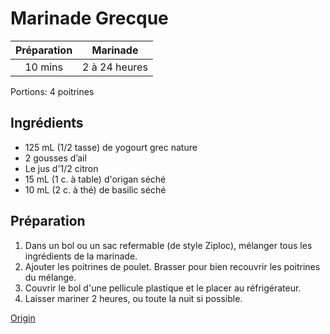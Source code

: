 # Marinade Grecque

Préparation | Marinade
:---: | :---:
10 mins | 2 à 24 heures

Portions: 4 poitrines

## Ingrédients

- 125 mL (1/2 tasse) de yogourt grec nature
- 2 gousses d’ail
- Le jus d'1/2 citron
- 15 mL (1 c. à table) d'origan séché
- 10 mL (2 c. à thé) de basilic séché

## Préparation

1. Dans un bol ou un sac refermable (de style Ziploc), mélanger tous les ingrédients de la marinade.
2. Ajouter les poitrines de poulet. Brasser pour bien recouvrir les poitrines du mélange.
3. Couvrir le bol d'une pellicule plastique et le placer au réfrigérateur. 
4. Laisser mariner 2 heures, ou toute la nuit si possible.


[Origin](http://www.marieevecaplette.com/5-marinades-poulet/)
